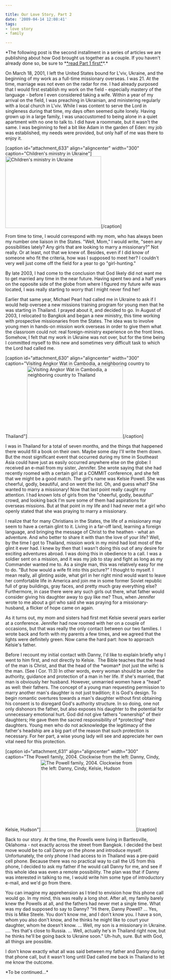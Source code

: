 ```yaml
---

title: Our Love Story, Part 2
date: '2009-04-14 12:08:41'
tags:
- love story
- family

---
```


<p style="text-align: left;">*The following post is the second installment in a series of articles we are publishing about how God brought us together as a couple. If you haven't already done so, be sure to *<a href="http://www.OFReport.com/2009/03/our-love-story/">*read Part 1 first*</a>*.*</p>
<p style="text-align: left;">On March 18, 2001, I left the United States bound for L'viv, Ukraine, and the beginning of my work as a full-time missionary overseas. I was 21. At the time, marriage was not even on the radar for me. I had already purposed that I would first establish my work on the field - especially mastery of the language - before I even considered taking a wife. Within a year of my arrival on the field, I was preaching in Ukrainian, and ministering regularly with a local church in L'viv. While I was content to serve the Lord in singleness during that time, my days often seemed quite lonely. Having grown up in a large family, I was unaccustomed to being alone in a quiet apartment with no one to talk to. I did have a roommate, but it wasn't the same. I was beginning to feel a bit like Adam in the garden of Eden: my job was established, my needs were provided, but only half of me was there to enjoy it.</p>
<p style="text-align: left;"></p>


[caption id="attachment_633" align="aligncenter" width="300" caption="Children&#39;s ministry in Ukraine"]<a href="//d21yo20tm8bmc2.cloudfront.net/2009/04/p1010066.jpg"><img class="size-medium wp-image-633" title="p1010066" src="//d21yo20tm8bmc2.cloudfront.net/2009/04/p1010066-300x225.jpg" alt="Children's ministry in Ukraine" width="300" height="225" /></a>[/caption]

From time to time, I would correspond with my mom, who has always been my number one liaison in the States. "Well, Mom," I would write, "seen any possibilities lately? Any girls that are looking to marry a missionary?" Not really. Or at least, not that we knew of. Besides, even if I did know of someone who fit the criteria, how was I supposed to meet her? I couldn't very well just come off the field for a year to go "girl-hunting."
<p style="text-align: left;"><!--more-->By late 2003, I had come to the conclusion that God likely did not want me to get married any time in the near future. Having spent two and a half years on the opposite side of the globe from where I figured my future wife was located, I was really starting to worry that I might never find her!</p>
<p style="text-align: left;">Earlier that same year, Michael Pearl had called me in Ukraine to ask if I would help oversee a new missions training program for young men that he was starting in Thailand. I prayed about it, and decided to go. In August of 2003, I relocated to Bangkok and began a new ministry, this time working with prospective missionaries from the States. The idea was to involve young men in hands-on mission work overseas in order to give them what the classroom could not: real foreign-ministry experience on the front lines. Somehow, I felt that my work in Ukraine was not over, but for the time being I committed myself to this new and sometimes very difficult task to which the Lord had called me.</p>
<p style="text-align: left;"></p>


[caption id="attachment_630" align="aligncenter" width="300" caption="Visiting Angkor Wat in Cambodia, a neighboring country to Thailand"]<a href="//d21yo20tm8bmc2.cloudfront.net/2009/04/img_0924.jpg"><img class="size-medium wp-image-630" title="img_0924" src="//d21yo20tm8bmc2.cloudfront.net/2009/04/img_0924-300x225.jpg" alt="Visiting Angkor Wat in Cambodia, a neighboring country to Thailand" width="300" height="225" /></a>[/caption]

I was in Thailand for a total of seven months, and the things that happened there would fill a book on their own. Maybe some day I'll write them down. But the most significant event that occurred during my time in Southeast Asia could have just as easily occurred anywhere else on the globe: I received an e-mail from my sister, Jennifer. She wrote saying that she had recently roomed with a certain girl at a COMMIT conference, and she felt that we might be a good match. The girl's name was Kelsie Powell. She was cheerful, godly, beautiful, and on went the list. Oh, and guess what? She wanted to marry a missionary! Now that last point really caught my attention. I had known lots of girls from the "cheerful, godly, beautiful" crowd, and looking back I'm sure some of them had aspirations for overseas missions. But at that point in my life and I had never met a girl who openly stated that she was praying to marry a missionary.
<p style="text-align: left;">I realize that for many Christians in the States, the life of a missionary may seem to have a certain glint to it. Living in a far-off land, learning a foreign language, and bringing the message of Christ to the heathen - what an adventure. And who better to share it with than the love of your life? Well, by the time I got to Thailand, mission work in my mind had lost most of the glint it ever had. I knew by then that I wasn't doing this out of any desire for exciting adventures abroad. I was doing this in obedience to a call. I was a soldier sent on a mission, and it was my job to stay and fight as long as my Commander wanted me to. As a single man, this was relatively easy for me to do. "But how would a wife fit into this picture?" I thought to myself. I mean really, all glinting aside, what girl in her right mind would want to leave her comfortable life in America and join me in some former Soviet republic full of gray buildings, gray faces, and pretty much gray everything else? Furthermore, in case there were any such girls out there, what father would consider giving his daughter away to guy like me? Thus, when Jennifer wrote to me about a girl who said she was praying for a missionary-husband, a flicker of hope came on again.</p>
<p style="text-align: left;">As it turns out, my mom and sisters had first met Kelsie several years earlier at a conference. Jennifer had now roomed with her on a couple of occasions, but that was really the only contact between our two families. I wrote back and forth with my parents a few times, and we agreed that the lights were definitely green. Now came the hard part: how to approach Kelsie's father.</p>
<p style="text-align: left;">Before I recount my initial contact with Danny, I'd like to explain briefly why I went to him first, and not directly to Kelsie.  The Bible teaches that the head of the man is Christ, and that the head of the *woman* (not just the wife) is the man. (See I Cor. 11:3) In other words, every woman should be under the authority, guidance and protection of a man in her life. If she's married, that man is obviously her husband. However, unmarried women have a "head" as well: their fathers. The concept of a young man requesting permission to marry another man's daughter is not just tradition; it is God's design. To begin romantic overtures towards a man's daughter without first obtaining his consent is to disregard God's authority structure. In so doing, one not only dishonors the father, but also exposes his daughter to the potential for unnecessary emotional hurt. God did not give fathers "ownership" of their daughters; He gave them the sacred responsibility of *protecting* their daughters. Young men who do not acknowledge the legitimacy of the father's headship are a big part of the reason that such protection is necessary. For her part, a wise young lady will see and appreciate her own vital need for this protection.</p>
<p style="text-align: left;"></p>


[caption id="attachment_631" align="aligncenter" width="300" caption="The Powell family, 2004. Clockwise from the left: Danny, Cindy, Kelsie, Hudson"]<a href="//d21yo20tm8bmc2.cloudfront.net/2009/04/112_1233.jpg"><img class="size-medium wp-image-631" title="112_1233" src="//d21yo20tm8bmc2.cloudfront.net/2009/04/112_1233-300x225.jpg" alt="The Powell family, 2004. Clockwise from the left: Danny, Cindy, Kelsie, Hudson" width="300" height="225" /></a>[/caption]

Back to our story. At the time, the Powells were living in Bartlesville, Oklahoma - not exactly across the street from Bangkok. I decided the best move would be to call Danny on the phone and introduce myself. Unfortunately, the only phone I had access to in Thailand was a pre-paid cell phone. Because there was no practical way to call the US from this phone, I decided to ask my father if he would call Danny for me, and see if this whole idea was even a remote possibility. The plan was that if Danny was interested in talking to me, I would write him some type of introductory e-mail, and we'd go from there.
<p style="text-align: left;">You can imagine my apprehension as I tried to envision how this phone call would go. In my mind, this was really a long shot. After all, my family barely knew the Powells at all, and the fathers had never met a single time. What was my dad supposed to say to Danny? "Hi there, Danny Powell? ... Yes, this is Mike Steele. You don't know me, and I don't know you. I have a son, whom you also don't know, and he thinks he might like to court your daughter, whom he doesn't know. ... Well, my son is a missionary in Ukraine. .... Yes that's close to Russia. ... Well, actually he's in Thailand right now, but he thinks he'll be going back to Ukraine soon." Uh-huh, sure. But with God, all things are possible.</p>
<p style="text-align: left;">I don't know exactly what all was said between my father and Danny during that phone call, but it wasn't long until Dad called me back in Thailand to let me know the outcome.</p>
<p style="text-align: left;">*To be continued...*</p>
